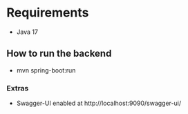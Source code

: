 # Requirements 
 - Java 17

## How to run the backend
- mvn spring-boot:run

### Extras
 - Swagger-UI enabled at http://localhost:9090/swagger-ui/